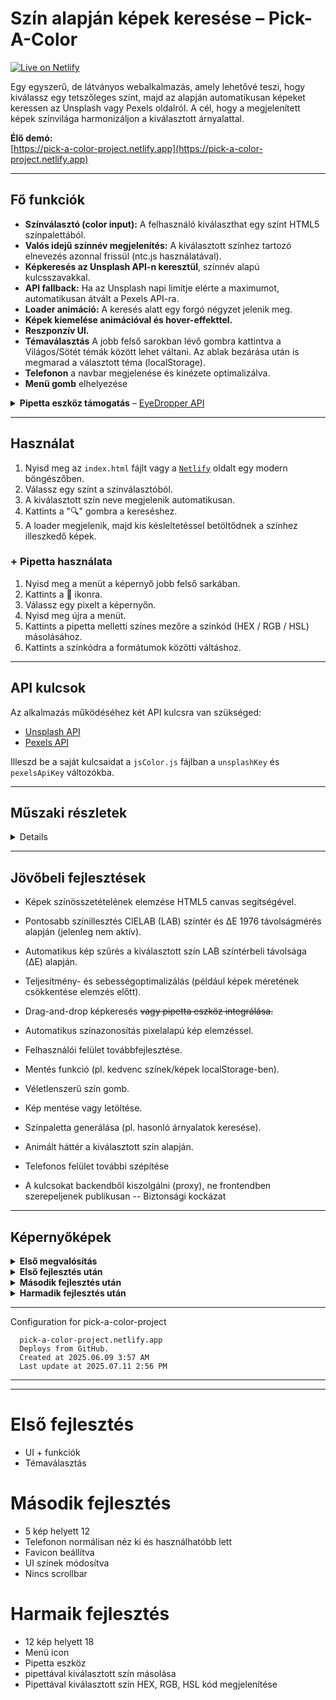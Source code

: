# Szín alapján képek keresése – Pick-A-Color

[![Live on Netlify](https://img.shields.io/badge/Live_on-Netlify-brightgreen?style=for-the-badge&logo=netlify&logoColor=white)](https://pick-a-color-project.netlify.app)

Egy egyszerű, de látványos webalkalmazás, amely lehetővé teszi, hogy kiválassz egy tetszőleges színt, majd az alapján automatikusan képeket keressen az Unsplash vagy Pexels oldalról. A cél, hogy a megjelenített képek színvilága harmonizáljon a kiválasztott árnyalattal.

**Élő demó:**  
[https://pick-a-color-project.netlify.app](https://pick-a-color-project.netlify.app)

---

## Fő funkciók

- **Színválasztó (color input):** A felhasználó kiválaszthat egy színt HTML5 színpalettából.
- **Valós idejű színnév megjelenítés:** A kiválasztott színhez tartozó elnevezés azonnal frissül (ntc.js használatával).
- **Képkeresés az Unsplash API-n keresztül**, színnév alapú kulcsszavakkal.
- **API fallback:** Ha az Unsplash napi limitje elérte a maximumot, automatikusan átvált a Pexels API-ra.
- **Loader animáció:** A keresés alatt egy forgó négyzet jelenik meg.
- **Képek kiemelése animációval és hover-effekttel.**
- **Reszponzív UI.**
- **Témaválasztás** A jobb felső sarokban lévő gombra kattintva a Világos/Sötét témák között lehet váltani. Az ablak bezárása után is megmarad a választott téma (localStorage).
- **Telefonon** a navbar megjelenése és kinézete optimalizálva.
- **Menü gomb** elhelyezése

<details>
<summary><strong>Pipetta eszköz támogatás</strong> – <a href="https://developer.chrome.com/docs/capabilities/web-apis/eyedropper" target="_blank">EyeDropper API</a></summary>

| Böngésző | Verzió | Támogatás |
|----------|--------|-----------|
| ![Chrome](https://img.shields.io/badge/Chrome-95%2B-brightgreen?logo=google-chrome&logoColor=white) | 95+ | ✅ |
| ![Edge](https://img.shields.io/badge/Edge-95%2B-brightgreen?logo=microsoft-edge&logoColor=white) | 95+ | ✅ |
| ![Firefox](https://img.shields.io/badge/Firefox-Nem%20támogatott-red?logo=firefox-browser&logoColor=white) | – | ❌ |
| ![Safari](https://img.shields.io/badge/Safari-Nem%20támogatott-red?logo=safari&logoColor=white) | – | ❌ |

</details>


---

## Használat
      
1. Nyisd meg az `index.html` fájlt vagy a [`Netlify`](https://pick-a-color-project.netlify.app) oldalt egy modern böngészőben.
2. Válassz egy színt a színválasztóból.
3. A kiválasztott szín neve megjelenik automatikusan.
4. Kattints a "🔍" gombra a kereséshez.
5. A loader megjelenik, majd kis késleltetéssel betöltődnek a színhez illeszkedő képek.
      
### + Pipetta használata
      
1. Nyisd meg a menüt a képernyő jobb felső sarkában.
2. Kattints a 💉 ikonra.
3. Válassz egy pixelt a képernyőn.
4. Nyisd meg újra a menüt.
5. Kattints a pipetta melletti színes mezőre a színkód (HEX / RGB / HSL) másolásához.
6. Kattints a színkódra a formátumok közötti váltáshoz.

---

## API kulcsok

Az alkalmazás működéséhez két API kulcsra van szükséged:

- [Unsplash API](https://unsplash.com/developers)
- [Pexels API](https://www.pexels.com/api/)

Illeszd be a saját kulcsaidat a `jsColor.js` fájlban a `unsplashKey` és `pexelsApiKey` változókba.

---

## Műszaki részletek

<details>
      
- **Színnév meghatározás:** [`ntc.js`](https://github.com/insomnious0x01/ntc-js/blob/master/ntc.js) (Name That Color)
- **Stílus:** CSS és Bootstrap 4.6.2 alapú megvalósítás, animált hover-hatásokkal, interaktív keresőgombbal és témaválasztó gombbal.
- **Logó:** A ball felső sarokban található logót a [`Logo`](https://logo.com/) oldalán készítettem el.
- **Kereső ikon:** Flaticon: [`ICON`](https://www.flaticon.com/free-icon/search_3686896?term=search&page=1&position=16&origin=tag&related_id=3686896) Világos: #ecca2f  Sötét: #9ba7f3
- **Font:** [`Groovetastic`](https://www.dafont.com/groovetastic.font)
- **Favicon:** [`Favicon.io`](https://favicon.io/emoji-favicons/artist-palette/) Emoji Favicons > artist palette
- **Menü ikon:** [`Flaticon`](https://www.flaticon.com/free-icon/menu_660376?term=menu&page=1&position=48&origin=tag&related_id=660376) Világos: #ecca2f  Sötét: #9ba7f3
- **Pipetta ikon:** [`Flaticon`](https://www.flaticon.com/free-icon/dropper_9210683?term=pipette&page=3&position=84&origin=tag&related_id=9210683) + Szinezés
</details>

---

## Jövőbeli fejlesztések

-    Képek színösszetételének elemzése HTML5 canvas segítségével.
-    Pontosabb színillesztés CIELAB (LAB) színtér és ΔE 1976 távolságmérés alapján (jelenleg nem aktív).
-    Automatikus kép szűrés a kiválasztott szín LAB színtérbeli távolsága (ΔE) alapján.
-    Teljesítmény- és sebességoptimalizálás (például képek méretének csökkentése elemzés előtt).
-    Drag-and-drop képkeresés ~~vagy pipetta eszköz integrálása.~~
-    Automatikus színazonosítás pixelalapú kép elemzéssel.
-    Felhasználói felület továbbfejlesztése.


-    Mentés funkció (pl. kedvenc színek/képek localStorage-ben).
-    Véletlenszerű szín gomb.
-    Kép mentése vagy letöltése.
-    Színpaletta generálása (pl. hasonló árnyalatok keresése).
-    Animált háttér a kiválasztott szín alapján.
-    Telefonos felület további szépítése


-    A kulcsokat backendből kiszolgálni (proxy), ne frontendben szerepeljenek publikusan -- Biztonsági kockázat

---

## Képernyőképek

<details>
<summary><strong>Első megvalósítás</strong></summary>
      
<img src="https://github.com/user-attachments/assets/a2ed5a95-0c51-4474-9649-6fe22c24d7e1" alt="image" width="550"/>
</details> 

<details> 
<summary><strong>Első fejlesztés után</strong></summary>
      
<img src="https://github.com/user-attachments/assets/fb9bf8ed-234c-4520-a7f6-5eba2ce84f94" alt="image" width="550"/>
</details> 

<details> 
<summary><strong>Második fejlesztés után</strong></summary>
      
#### Sötét
<img src="https://github.com/user-attachments/assets/cba3f5e2-c652-4a2c-ac22-2e7a05d41087" alt="image" width="550"/>

#### Világos
<img src="https://github.com/user-attachments/assets/6a630e4d-2884-4176-ad41-651a065c4d3a" alt="V3-light" width="550"/>

#### Favicon 
<img src="https://github.com/user-attachments/assets/bd067e60-e0a6-4b13-bb96-7b76df208d66" alt="V3-favicon" width="550"/>

#### Telefon
<img src="https://github.com/user-attachments/assets/29c9f0b5-632b-40d9-8ddb-0bfded13de24" alt="V3-dark-phone" width="250"/>
</details> 

<details> 
<summary><strong>Harmadik fejlesztés után</strong></summary>

#### Sötét
<img src="https://github.com/user-attachments/assets/dc0ddbff-c783-48d3-9310-571df055977c" alt="V4-dark" width="550"/>
</details> 

---


Configuration for pick-a-color-project

      pick-a-color-project.netlify.app
      Deploys from GitHub.
      Created at 2025.06.09 3:57 AM
      Last update at 2025.07.11 2:56 PM

---
---
# Első fejlesztés

- UI + funkciók
- Témaválasztás

# Második fejlesztés

- 5 kép helyett 12
- Telefonon normálisan néz ki és használhatóbb lett
- Favicon beállítva
- UI színek módosítva
- Nincs scrollbar

# Harmaik fejlesztés

- 12 kép helyett 18
- Menü icon
- Pipetta eszköz
- pipettával kiválasztott szín másolása
- Pipettával kiválasztott szín HEX, RGB, HSL kód megjelenítése


